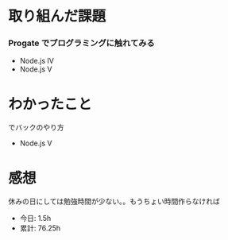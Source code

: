 # 取り組んだ課題
### Progate でプログラミングに触れてみる
* Node.js Ⅳ
* Node.js Ⅴ
# わかったこと
でバックのやり方
* Node.js Ⅴ
# 感想
休みの日にしては勉強時間が少ない。。もうちょい時間作らなければ
* 今日: 1.5h
* 累計: 76.25h
